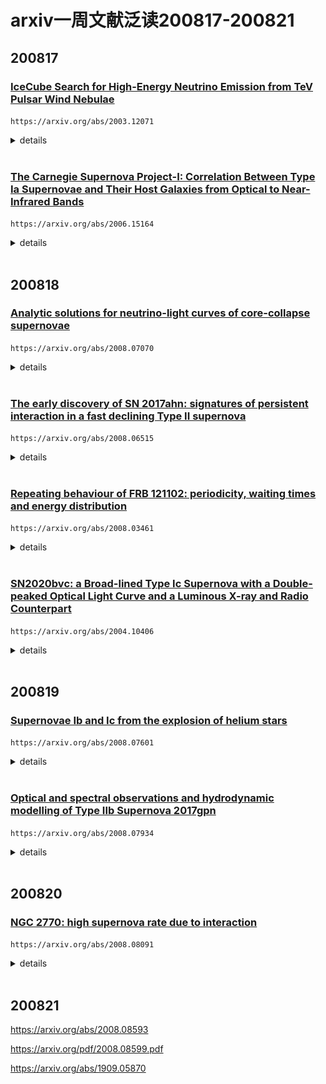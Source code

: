 # arxiv一周文献泛读200817-200821

## 200817

### [IceCube Search for High-Energy Neutrino Emission from TeV Pulsar Wind Nebulae](./2003.12071.pdf)

`https://arxiv.org/abs/2003.12071`

<details>
<summary>details</summary>

Authors: M. G. Aartsen, M. Ackermann, J. Adams, et al.
Comments: 11 pages, 2 figures; matches the published version in ApJ

Pulsar wind nebulae (PWNe) are the main gamma-ray emitters in the Galactic plane. They are diffuse nebulae that emit nonthermal radiation. Pulsar winds, relativistic magnetized outflows from the central star, shocked in the ambient medium produce a multiwavelength emission from the radio through gamma rays. Although the leptonic scenario is able to explain most PWNe emission, a hadronic contribution cannot be excluded. A possible hadronic contribution to the high-energy gamma-ray emission inevitably leads to the production of neutrinos. Using 9.5 yr of all-sky IceCube data, we report results from a stacking analysis to search for neutrino emission from 35 PWNe that are high-energy gamma-ray emitters. In the absence of any significant correlation, we set upper limits on the total neutrino emission from those PWNe and constraints on hadronic spectral components. 

- 脉冲星风星云PWNe是具有非热辐射的弥散星云，脉冲星风是来自中心源的相对论性磁化外流，与周围介质相互作用而产生从射电到伽马射线的多波段辐射。
- 脉冲星风星云是银道面上主要的gamma-ray辐射源。
- 尽管轻子情形可以解释大部分PWNe辐射，也不能否定存在来自重子的贡献。如果在高能伽马射线辐射中存在重子的贡献，就不可避免会产生中微子。
- 本文使用IceCube9.5年的全天数据，报告了对辐射高能伽马射线的35个PWNe进行中微子辐射搜寻的stacking分析结果。
- 在没有发现明显的关联的结果下，作者给出了这些PWNe的总中微子辐射的上限，对重子光谱成分进行了限制。

</details>

<br />

### [The Carnegie Supernova Project-I: Correlation  Between Type Ia Supernovae and Their Host Galaxies from Optical to  Near-Infrared Bands](./2006.15164.pdf)

`https://arxiv.org/abs/2006.15164`

<details>
<summary>details</summary>

Authors: Syed A. Uddin, Christopher R. Burns, M. M. Phillips et al.
Comments: Accepted to The Astrophysical Journal

We present optical and near-infrared ($ugriYJH$) photometry of host galaxies of Type Ia supernovae (SN Ia) observed by the Carnegie Supernova Project-I. We determine host galaxy stellar masses and, for the first time, study their correlation with SN Ia **standardized** luminosity across optical and near-infrared ($uBgVriYJH$) bands. In the individual bands, we find that SNe Ia are more luminous in more massive hosts with **luminosity offsets** ranging between −0.07±0.03 mag to −0.15±0.04 mag after **light-curve standardization**. The slope of the SN Ia Hubble residual-host mass relation is negative across all $uBgVriYJH$ bands with values ranging between −0.036±0.025 mag/dex to −0.097±0.027 mag/dex -- implying that **SNe Ia in more massive galaxies are brighter than expected**. The near-constant observed correlations across optical and near-infrared bands indicate that dust may not play a significant role in the observed **luminosity offset**--host mass correlation. We measure projected separations between SNe Ia and their host centers, and find that SNe Ia that explode beyond a projected 10 kpc have a 30% to 50% reduction of the dispersion in Hubble residuals across all bands -- making them a more uniform subset of SNe~Ia. Dust in host galaxies, peculiar velocities of nearby SN Ia, or a combination of both may drive this result as the **color excesses** of SNe Ia beyond 10 kpc are found to be generally lower than those interior, but there is also a diminishing trend of the dispersion as we exclude nearby events. We do not find that SN Ia average luminosity varies significantly when they are grouped in various **host morphological types**. Host galaxy data from this work will be useful, in conjunction with future high-redshift samples, in constraining cosmological parameters. 

- 作者报道了[Carnegie Supernova Project](https://csp.obs.carnegiescience.edu/)-I (CSP-I)项目中观测的Ia型SN的宿主星系的光学近红外测光。

  - CSP-I 2004-2010，主要对低红移（0<z<0.1） 的SNe 进行精准的多波段光变曲线测光观测以及光谱的获取。

- 决定了宿主星系质量，首次研究了它们与Ia型SN从光学到近红外 ($uBgVriYJH$) 波段标准化光度间的关系。

  ![fig3](./2006.15164_fig3.png)

- 在单个波段，发现更大质量星系的Ia型SN会更明亮，with **luminosity offsets** ranging between −0.07±0.03 mag to −0.15±0.04 mag after **light-curve standardization**(correcting for the luminosity-decline rate relation).

- Ia型 SN 哈勃残差-宿主星系质量的相关性在所有$uBgVriYJH$ 波段都是负值，变化范围为 −0.029±0.029 mag/dex to −0.093±0.031 mag/dex，这表明更大质量星系的Ia型SN比预期的更亮（由于斜率是负数，质量越大即哈勃残差绝对值越大，即实际越亮）。

  - The Hubble residual is the deviation of the inferred distance modulus to the SN, calculated from its apparent luminosity and light curve properties, away from the expected value at the SN redshift. [Kelly et al 2009](https://arxiv.org/abs/0912.0929)
  - Hubble residual is the difference between the predicted and the observed values of distance moduli after obtaining a best-fit cosmological model for a given set of SNe Ia.  We will refer to Hubble residuals as luminosities in such a way that negative values indicate more luminous SNe Ia. This work

   ![fig7](./2006.15164_fig7.png)

- 从光学到近红外波段上观测的相关性近似不变，表明尘埃在观测到的**luminosity offset**--host mass correlation中没有显著影响。

- 测量了Ia型 SNe 距离它们宿主星系中心的投影距离，发现在10kpc以上爆发的Ia SN的各波段哈勃残差的弥散要小30%到50%，表明这部分SN是一个更均匀的Ia SN 的子集。宿主星系的尘埃，邻近Ia SN的peculiar velocity (refers to the motion of an object relative to a Galactic rest fram)，都可能导致这样的结果。

  ![fig14](./2006.15164_fig14.png)

- 另外，10kpc以上 Ia SNe 的 color excesses 普遍低于10kpc以内的，but there is also a diminishing trend of the dispersion as we exclude nearby events.

  ![fig15](./2006.15164_fig15.png)

- 如果按照宿主形态类型把Ia SNe 进行分组，没有发现 Ia SNe 平均光度有显著的变化。

</details>

<br />

## 200818

### [Analytic solutions for neutrino-light curves of core-collapse supernovae](./2008.07070.pdf)

`https://arxiv.org/abs/2008.07070`

<details>
<summary>details</summary>

Athours: Yudai Suwa (Kyoto Sangyo U. & YITP), Akira Harada (ICRR), Ken'ichiro Nakazato (Kyushu U.), Kohsuke Sumiyoshi (NIT, Numazu College)
Comments: 12 pages, 1 figure, 1 table

Neutrino is a guaranteed signal from supernova explosions in the Milky Way and is the most valuable messenger that can provide us with information about the deepest part of supernovae. In particular, neutrinos will provide us with physical quantities, such as the radius and mass of protoneutron stars (PNS), which are the central engine of supernovae. It requires a theoretical model that connects observables such as neutrino luminosity and average energy with physical quantities. Here we show analytic solutions for the neutrino-light curve derived from the neutrino radiation transport equation by employing the diffusion approximation and the analytic density solution of the hydrostatic equation for the PNS. The neutrino luminosity and the average energy as functions of time are explicitly presented, with dependence on PNS mass, radius, the total energy of neutrinos, surface density, and opacity. The analytic solutions provide good representations of the numerical models from a few seconds after the explosion and let our rough estimate of these physical quantities to be made from observational data. 

- 文章提出了一个核塌缩超新星的中微子辐射光变曲线的解析模型。如中微子光度和平均能量随时间的变化关系，其中涉及到PNS(prototypeneutron star)质量，半径，中微子总能亮，表面密度，不透明度等参数。
- 此模型可描述爆后>~ 1s的中微子辐射行为。

![2008.07070](./2008.07070_eq47-49.png)

![fig1](./2008.07070_fig1.png)

</details>

<br />

### [The early discovery of SN 2017ahn: signatures of persistent interaction in a fast declining Type II supernova](./2008.06515.pdf)

`https://arxiv.org/abs/2008.06515`

<details>
<summary>details</summary>

Authors: L. Tartaglia, D. J. Sand, J. H. Groh et al.
Comments: 24 pages (20+Appendices), 16 figures, 4 tables, submitted to ApJ

We present high-cadence, comprehensive data on the nearby (D≃33Mpc) Type II SN 2017ahn, discovered within ∼1 day of explosion, from the very early phases after explosion to the nebular phase. The observables of SN 2017ahn show a significant evolution over the ≃470d of our follow-up campaign, first showing prominent, narrow Balmer lines and other high-ionization features purely in emission (i.e. flash spectroscopy features), which progressively fade and lead to a spectroscopic evolution similar to that of more canonical Type II supernovae. Over the same period, the decline of the light curves in all bands is fast, resembling the photometric evolution of linearly declining H-rich core-collapse supernovae. The modeling of the light curves and early flash spectra suggest a complex circumstellar medium surrounding the progenitor star at the time of explosion, with a first dense shell produced during the very late stages of its evolution being swept up by the rapidly expanding ejecta within the first ∼6d of the supernova evolution, while signatures of interaction are observed also at later phases. Hydrodynamical models support the scenario in which linearly declining Type II supernovae are predicted to arise from massive yellow super/hyper giants depleted of most of their hydrogen layers.

- 报道了对一颗邻近Type II SN 2017ahn的长期跟踪观测。从爆后1天内到星云阶段，一共约470天。
  
  - 2017 02 8.29 由Cerro  Tololo  Inter-American  Observatory  (CTIO,Cerro  Pach ́on,  Chile).的0.41米 PROMPT5望远镜发现。
  - 后续观测大多使用了Las Cumbres Observatory network (Brown et al. 2013) within the Supernova Key Project的仪器，部分数据使用了挂载于智利ESO La Silla Observatory 2.2米的MPG望远镜上的Gamma-Ray Burst Optical/Near-Infrared Detector (GROND）
  
- 观测上表现出明显的演化行为，首先是有显著的窄Balmer线系以及其它的高电离度的发射特征（如耀发光谱特征），约一周后逐渐衰减并与大多数典型II型超新星的光谱演化相似。 

- 在同一阶段，所有波段的光变曲线的衰减都很快，与线性衰减的H-rich核塌缩超新星的光变相似。

  ![fig2](./2008.06515_fig2.png)

  ![fig6](./2008.06515_fig6.png)

- 对光变曲线和早期耀发光谱的模型拟合表明爆发时前身星周围的介质比较复杂，在约6天内，密度大的壳层被后面迅速扩张的抛射物扫过（with a first dense shell produced during the very late stages of its evolution being swept up by the rapidly expanding ejecta within the first ∼6d of the supernova evolution），同时在晚期也观测到了相互作用的迹象。

- 流体动力学模型支持线性衰减的II型超新星来自于耗尽大部分氢层的yellow super/hyper giants。

</details>

<br />

### [Repeating behaviour of FRB 121102: periodicity, waiting times and energy distribution](./2008.03461.pdf)

`https://arxiv.org/abs/2008.03461`

<details>
<summary>details</summary>

Authors: M. Cruces, L. G. Spitler, P. Scholz et al.

Since the discovery of repetition it has been clear that the detections of fast radio burst (FRB) 121102 are **clustered**. Recently, it was argued that it is periodic, raising the question of whether the clustering reflected a not-yet-defined periodicity. We performed an extensive multi-wavelength campaign with Effelsberg, Green Bank telescope and the Arecibo observatory to **shadow** the Gran Telescope Canaria (optical), NuSTAR (X-ray) and INTEGRAL (gamma-ray). We detected 36 bursts with Effelsberg, one with a pulse width of 39ms. <font color=red>We tested the periodicity hypothesis using 165-hr of Effelsberg, and find a periodicity of 161±5 days</font>. We predict the source to be active from 2020-07-09 to 2020-10-14 and, posteriorly, from 2020-12-17 to 2021-03-24. With the bursts detected, we compare the **waiting times** between consecutive bursts with a Weibull distribution with shape parameter k<1, and a Poissonian distribution. We conclude that the strong clustering was indeed a consequence of a periodic activity and show that if few events of millisecond scale separation are excluded, the sample agrees with a Poissonian distribution. We model the bursts cumulative energy distribution, with energies from ~ $10^{38}-10^{39}$ erg, and find that it is well described by a power-law with slope of γ=−1.1±0.2. We exclude a time changing slope to reconcile the discrepancies between the published values and propose that a single power-law might not fit the data over many orders of magnitude. With one burst detected during simultaneous NuSTAR observations, we place a 5-σ upper limit of $6−40×10^{46}$ erg on the 3−79 keV energy of an X-ray burst counterpart. 

- 本文讨论了FRB 121102 的周期性，爆发时间间隔和能量分布的情况。

- 对于FRB 121102的探测是簇集的（clustered）。这些簇集的爆发是否反映了还未被定义的周期性？

- 作者利用Effelsberg（17年9月到20年6月）、Green Bank和Arecibo进行了长期的多波段观测to **shadow** the Gran Telescope Canaria (optical), NuSTAR (X-ray) and INTEGRAL (gamma-ray).

- Effelsberg探测到了36个爆，其中一个的脉冲宽度为39ms。作者对165小时的Effelsberg观测数据进行了周期性检验，发现161±5天的周期性行为，预测此源在2020-07-09 to 2020-10-14为活跃期，下一个活跃期为2020-12-17 to 2021-03-24。

- 作者把这些连续探测间等待时间与形状参数k<1的韦伯分布以及泊松分布比较，发现强簇集性的确是周期活动的结果，而且如果忽略少量毫秒级别的时间间隔，样本就呈现一个泊松分布。

  ![tab5](./2008.03461_tab5.png)

- 作者在拟合了~ $10^{38}-10^{39}$ erg能段的爆发累计能量分布，发现其较好符合斜率γ=−1.1±0.2的幂率。

- 有一个爆同时被NuSTAR探测到，给出了X-射线对应体在3−79 keV 区间内的5-σ能量上限为$6−40×10^{46}$ erg

</details>

<br />

### [SN2020bvc: a Broad-lined Type Ic Supernova with a Double-peaked Optical Light Curve and a Luminous X-ray and Radio Counterpart](./2004.10406v2.pdf)

`https://arxiv.org/abs/2004.10406`

<details>
<summary>details</summary>

Authors: Anna Y. Q. Ho, S. R. Kulkarni, Daniel A. Perley et al.
Commetns: Accepted to ApJ. 39 pages, 17 figures. Comments welcome

We present optical, radio, and X-ray observations of SN2020bvc (=ASASSN20bs; ZTF20aalxlis), a nearby (z=0.0252; d=114 Mpc) broad-lined (BL) Type Ic supernova (SN). Our observations show that SN2020bvc shares several properties in common with the Ic-BL SN2006aj, which was associated with the low-luminosity gamma-ray burst (LLGRB) 060218. First, the 10 GHz radio light curve is on the faint end of LLGRB-SNe ($L_{radio}≈10^{37}erg/s$): we model our VLA observations (spanning 13-43 d) as synchrotron emission from a mildly relativistic (v≳0.3c) forward shock. Second, with Swift and Chandra we detect X-ray emission ($L_X≈10^{41}erg/s$) that is not naturally explained as inverse Compton emission or as part of the same synchrotron spectrum as the radio emission. Third, high-cadence (6×/night) data from the Zwicky Transient Facility (ZTF) shows a double-peaked optical light curve, the first peak from shock-cooling emission from extended low-mass material (mass $M_e<10^{−2}M_⊙$ at radius $R>10^{12}cm$) and the second peak from the radioactive decay of Ni-56. SN2020bvc is the first confirmed double-peaked Ic-BL SN discovered without a GRB trigger, so it is noteworthy that it shows X-ray and radio emission similar to LLGRB-SNe: this is consistent with models in which the same mechanism produces both the LLGRB and the shock-cooling emission. For four of the five other nearby (z≲0.05) Ic-BL SNe with ZTF high-cadence data, we rule out a first peak like that seen in SN2006aj and SN2020bvc, i.e. that lasts ≈1d and reaches a peak luminosity M≈−18. X-ray and radio follow-up observations of future such events will establish whether double-peaked optical light curves are indeed predictive of LLGRB-like X-ray and radio emission. 

- 报道了对一个邻近（z=0.0252; d=114 Mpc）的宽线Ic型超新星 SN2020bvc的光学，射电和X射线观测。观测显示SN2020bvc与另一个Ic-BL SN2006aj有一些相似的性质，而后者与低光度GRB060218成协。
  - 半数GRB-SNe成协的GRB是LLGRB，$L_{\gamma,iso} < 10^{48.5} erg/s$。宇宙学GRB $L_{\gamma,iso} > 10^{49.5} erg/s$。
  - LLGRB 的普遍程度是 宇宙学GRB的10倍到100倍（Soderberg et al. 2006; Liang
    et al. 2007），但探测率很低，样本很少，传统GRBs, LLGRBs, Ic-BL SNe的联系还不清楚。
  - 通过光学-X射线-射电的观测来发现与GRB相关的但没有GRB触发的事件现象可以帮助加深对三者联系的理解。
  - SN2020bvc于2月4.34首次探测到（P48），$i=17.48 \pm 0.05 mag$，$ra= 14:33:57.01,dec=40:14:37.5$。而最近一次non-detection为ASAS-SN的0.67天前即Feb 03.67，$o>19.4mag$。探测的2小时后P60的SEDM进行测谱，光谱由热连续谱主导，有一些宿主星系的氢线以及微弱的吸收线。在Feb 08.24使用Liverpool Telescope的SPRAT再次测谱，显示出Ic-BL SN的特征。

  ![fig2](./2004.10406_fig2.png)

![tab1](./2004.10406_tab1.png)

![fig4](./2004.10406_fig4.png)

![fig4note](./2004.10406_fig4note.png)

- 首先，10GHz的射电光变曲线在LLGRB-SNe中处于弱端（$L_{radio}≈10^{37}erg/s$），采用来自轻相对论性前向激波（v≳0.3c）的同步辐射情景来拟合VLA观测（14-43d）。

- 其次，使用$Swift$和$Chandra$探测的X射线辐射（$L_X≈10^{41}erg/s$）用逆康普顿散射或是用同步辐射都不能很好的解释观测（that is **not naturally** explained as inverse Compton emission or as part of the same synchrotron spectrum as the radio emission.），可能是多成分的辐射。

- 第三，高节奏（6x/night）的ZTF观测呈现了一个双峰的光变曲线，第一个峰来自延展的低质量物质 (mass $M_e<10^{−2}M_⊙$ at radius $R>10^{12}cm$)的激波冷却（shock-cooling ），第二个峰来自Ni-56的放射性衰变。

- SN2020bvc是第一个被证实的没有探测到GRB的双峰Ic-BL SN，而且它展示出了与LLGRB-SNe相似的X射线和射电辐射：这符合LLGRB和激波冷却辐射产生自相同机制的模型是符合的。

- 在另外5个ZTF观测的邻近（z≲0.05）的Ic-BL SNe中，4个SN没有类似于SN2006aj和SN2020bvc第一个峰（持续1天，峰值达到M=-18）的峰。

  ![fig17](./2004.10406_fig17.png)

- 对未来这类事件的X射线和射电的跟踪观测将有助于确定双峰光学光变曲线是否能预测类LLGRB的X射线和射电辐射。

</details>

<br />

## 200819

### [Supernovae Ib and Ic from the explosion of helium stars](./2008.07601.pdf)

`https://arxiv.org/abs/2008.07601`

<details>
<summary>details</summary>

Authors: Luc Dessart, Sung-Chul Yoon, David R. Aguilera-Dena, and Norbert Lange
Comments: Accepted for publication in A&A

Much difficulty has so far prevented the emergence of a consistent scenario for the origin of Type Ib and Ic supernovae (SNe). Either the SN rates, or the ejecta masses and composition were in tension with inferred properties from observations. Here, we follow a heuristic approach by examining the fate of helium stars in the mass range 4 to 12 Msun, which presumably form in interacting binaries. The  helium  stars  are  evolved  using  stellar  wind  mass  loss  rates  that  agree  with  observations,  and  which  reproduce  the  observed luminosity range of galactic WR stars, leading to stellar masses at core collapse in the range 3 to 5.5 Msun. We then explode these models adopting an explosion energy proportional to the ejecta mass, roughly consistent with theoretical predictions. We impose a fixed 56Ni mass and strong mixing. The SN radiation from 3 to 100 d is computed self-consistently starting from the input stellar models using the time-dependent non-local thermodynamic equilibrium radiative-transfer code CMFGEN. By design, our fiducial models yield very similar light curves, with a rise time of about 20 d and a peak luminosity of ~ $10^{42.2}erg/s, in line with representative SNe Ibc. <font color=red>The less massive progenitors retain a He-rich envelope and reproduce the color, line widths, and line strengths of a representative sample of SNe Ib, while stellar winds remove most of the helium in the more massive progenitors, whose spectra match typical SNe Ic in detail.</font> The transition between the predicted Ib-like and Ic-like spectra is continuous, but it is sharp, such that the resulting models essentially form a dichotomy. Further models computed with varying explosion energy,56Ni mass, and long-term power injection from the remnant show that a moderate variation of these parameters can reproduce much of the diversity of SNe Ibc. We conclude that stars stripped by a binary companion can account for the vast majority of ordinary Type Ib and Ic SNe, and that stellar wind mass loss is the key to remove the helium envelope in the progenitors of SNe Ic

- 文章对相互作用双星中的氦星进行了演化模拟，用不同的参数（如56Ni，质量损失率，爆炸能量等）可以重现不同类型的Ib/Ic型SN的行为（如光变曲线，峰值光度等）。
- 质量不那么大的前身星会保留富He的包层，可重现典型Ib型SN的颜色，线宽，线强度。
- 更大质量的前身星的氦被星风剥离，产生典型Ic型SN的光谱细节。
- 结论是在双星中被伴星剥离的恒星可以解释绝大多数的普通SNe-Ib和Ic，且星风质量损失是SN-Ic前身中氦包层被剥离的关键。

</details>

<br />

### [Optical and spectral observations and hydrodynamic modelling of Type IIb Supernova 2017gpn](./2008.07934.pdf)

`https://arxiv.org/abs/2008.07934`

<details>
<summary>details</summary>

Authors: Elena A. Balakina, Maria V. Pruzhinskaya, ...  Xiaofeng Wang, Danfeng Xiang, Han Lin et al.
Comments: 18 pages, 13 figures

In this work we present the photometric and spectroscopic observations of Type IIb Supernova 2017gpn. This supernova was discovered in the error-box of LIGO/Virgo G299232 gravitational-wave event. We obtained the light curves in B and R passbands and modelled them numerically using the one-dimensional radiation hydrocode STELLA. The best-fit model has the following parameters: the pre-SN star mass and the radius are 3.5 Msun and 50 Rsun, respectively; the explosion energy is $E_{exp} = 1.2 * 10^{51} erg$; the mass of radioactive nickel is $M_{56Ni} =0.11 M_{sun}$, which is totally mixed through the ejecta, the mass of the hydrogen envelope 0.06 Msun. Moreover, SN 2017gpn is a confirmed SN IIb that is located at the farthest distance from the center of its host galaxy NGC 1343 (i.e. the projected distance is about 21 kpc). This challenges the scenario of the origin of Type IIb Supernovae from massive stars. 

- 对IIb型超新星2017gpn进行了测光和测谱。这颗超新星是在LIGO/Virgo G299232引力波事件的误差天区中发现的。
  - 在O2的最后一天2017 08 27.017，首先由MASTER发现，名为 MASTER OT J033744.97+723159.0
  - 作者使用SAO RAS 的 Zeiss-1000 望远镜进行了20次测光
  - 兴隆216参与了后续测谱，进一步证实SN类型
- 对B R波段的光变曲线进行了拟合（one-dimensional radiation hydrocode STELLA），最佳拟合参数为：
  -  前身星质量和半径：3.5 $M_⊙$ ， 50 $R_⊙$
  -  爆炸能量：$E_{exp} = 1.2 * 10^{51} erg$
  -  56Ni质量： $M_{56Ni} =0.11 M_⊙$，完全与抛射物混合
- SN 2017gpn是已确定的距离宿主星系最远的IIb SN （21 kpc from NGC 1343）

</details>

<br />

## 200820

### [NGC 2770: high supernova rate due to interaction ](./2008.08091.pdf)

`https://arxiv.org/abs/2008.08091`

<details>
<summary>details</summary>

Authors: Michał J. Michałowski, Christina Thöne, Antonio de Ugarte Postigo et al.
Comments: Astronomy & Astrophysics, in press, 8 pages, 3 figures, 1 table

Context. Galaxies that hosted many core-collapse supernova (SN) explosions can be used to study the conditions necessary for the formation of massive stars. NGC 2770 was dubbed an SN factory because it hosted four core-collapse SNe in 20 years (three type Ib and one type IIn). Its star formation rate (SFR) was reported to not be enhanced and, therefore, not compatible with such a high SN rate.

Aims. We aim to explain the high SN rate of NGC 2770.

Methods. We used archival HI line data for NGC 2770 and reinterpreted the Hα and optical continuum data.

Results.Even though the continuum-based SFR indicators do not yield high values, the dust-corrected Hα luminosity implies  a high SFR, consistent with the high SN rate. Such a disparity between the SFR estimators is an indication of recently enhanced starformation activity because the continuum indicators trace long timescales of the order of 100 Myr, unlike the line indicators, which trace timescales of the order of 10 Myr. Hence, the unique feature of NGC 2770 compared to other galaxies is the fact that it was observed very shortly after the enhancement of the SFR. It also has high dust extinction,E(B−V) above 1 mag. We provide support for the hypothesis that the increased SFR in NGC 2770 is due to the interaction with its companion galaxies. We report an HI bridge between NGC 2770 and its closest companion and the existence of a total of four companions within 100 kpc (one identified for the first time). There are no clear HI concentrations close to the positions of SNe in NGC 2770 such as those detected for hosts of gamma-ray bursts (GRBs) and broad-lined SNe type Ic (IcBL).This suggests that the progenitors of type Ib SNe are not born out of recently accreted atomic gas, as was suggested for GRB and IcBL SN progenitors.

- NGC 2770 在20年内发生了4次核塌缩超新星事件（3个Ib 1个IIn），有很高的SN发生率，而其恒星形成率（SFR）没有发现有增大，与高SN发生率不匹配 (Thöne et al. 2009)。
- 本篇文章的目标是解释NGC 2770的高SN发生率。
- 分别使用了基于连续谱（continuum-based）和尘埃修正的Hα 光度来估算SFR。前者没有给出较高的SFR，后者则给出高的SFR（40-50$M_⊙ /yr$ ），与高SN发生率匹配。两种方法的不一致可能是因为前者追踪的时标较长，数量级100Myr；而后者相对较短，为10Myr，表明NGC 2770的S恒星形成活动在最近被增强。
- 作者提出NGC 2770 的 SFR 增大的原因是其与伴星系的相互作用。
- NGC 2770 中 SN 发生的位置没有像在GRB和宽线Ic型SN的宿主星系中发现的明显的HI聚集（concentration），表明Ib SN的前身星不像GRB和IcBL SN的前身星那样产生于新近加速吸积的原子气体（recently accreted atomic gas）。

</details>

<br />

## 200821

https://arxiv.org/abs/2008.08593

https://arxiv.org/pdf/2008.08599.pdf

https://arxiv.org/abs/1909.05870